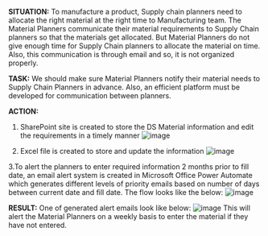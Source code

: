 **SITUATION:** To manufacture a product, Supply chain planners need to allocate the right material at the right time to Manufacturing team. The Material Planners communicate their material requirements to Supply Chain planners so that the materials get allocated. But Material Planners do not give enough time for Supply Chain planners to allocate the material on time. Also, this communication is through email and so, it is not organized properly.

**TASK:** We should make sure Material Planners notify their material needs to Supply Chain Planners in advance. Also, an efficient platform must be developed for communication between planners.

**ACTION:** 
1. SharePoint site is created to store the DS Material information and edit the requirements in a timely manner
   ![image](https://github.com/user-attachments/assets/74395387-badd-47a1-8e46-4fde469e4468)

2. Excel file is created to store and update the information
![image](https://github.com/user-attachments/assets/78498612-ee8c-4236-9cd4-3f8ee2a350d1)

3.To alert the planners to enter required information 2 months prior to fill date, an email alert system is created in Microsoft Office Power Automate which generates different levels of priority emails based on number of days between current date and fill date.
The flow looks like the below:
![image](https://github.com/user-attachments/assets/5ddb0204-d8cc-4025-8bae-e64fb6d5dfc0)

**RESULT:**
One of generated alert emails look like below:
	![image](https://github.com/user-attachments/assets/e163374c-4363-4bdf-b371-56f2e8fdde68)
 This will alert the Material Planners on a weekly basis to enter the material if they have not entered.



